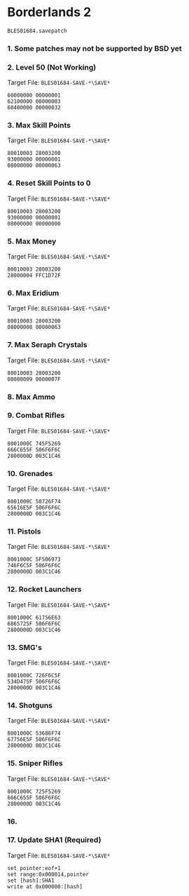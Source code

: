 #  Borderlands 2 

`BLES01684.savepatch`

### 1.  Some patches may not be supported by BSD yet
### 2. Level 50 (Not Working)

Target File: `BLES01684-SAVE-*\SAVE*`

```
60000000 00000001
62100000 00000003
60400000 00000032
```

### 3. Max Skill Points

Target File: `BLES01684-SAVE-*\SAVE*`

```
80010003 28003200
93000000 00000001
08000000 00000063
```

### 4. Reset Skill Points to 0

Target File: `BLES01684-SAVE-*\SAVE*`

```
80010003 28003200
93000000 00000001
08000000 00000000
```

### 5. Max Money

Target File: `BLES01684-SAVE-*\SAVE*`

```
80010003 28003200
28000004 FFC1D72F
```

### 6. Max Eridium

Target File: `BLES01684-SAVE-*\SAVE*`

```
80010003 28003200
08000008 00000063
```

### 7. Max Seraph Crystals

Target File: `BLES01684-SAVE-*\SAVE*`

```
80010003 28003200
08000009 0000007F
```

### 8. Max Ammo
### 9. Combat Rifles

Target File: `BLES01684-SAVE-*\SAVE*`

```
8001000C 745F5269
666C655F 506F6F6C
2800000D 003C1C46
```

### 10. Grenades

Target File: `BLES01684-SAVE-*\SAVE*`

```
8001000C 50726F74
65616E5F 506F6F6C
2800000D 003C1C46
```

### 11. Pistols

Target File: `BLES01684-SAVE-*\SAVE*`

```
8001000C 5F506973
746F6C5F 506F6F6C
2800000D 003C1C46
```

### 12. Rocket Launchers

Target File: `BLES01684-SAVE-*\SAVE*`

```
8001000C 61756E63
6865725F 506F6F6C
2800000D 003C1C46
```

### 13. SMG's

Target File: `BLES01684-SAVE-*\SAVE*`

```
8001000C 726F6C5F
534D475F 506F6F6C
2800000D 003C1C46
```

### 14. Shotguns

Target File: `BLES01684-SAVE-*\SAVE*`

```
8001000C 53686F74
67756E5F 506F6F6C
2800000D 003C1C46
```

### 15. Sniper Rifles

Target File: `BLES01684-SAVE-*\SAVE*`

```
8001000C 725F5269
666C655F 506F6F6C
2800000D 003C1C46
```

### 16. 
### 17. Update SHA1 (Required)

Target File: `BLES01684-SAVE-*\SAVE*`

```
set pointer:eof+1
set range:0x000014,pointer
set [hash]:SHA1
write at 0x000000:[hash]
```

